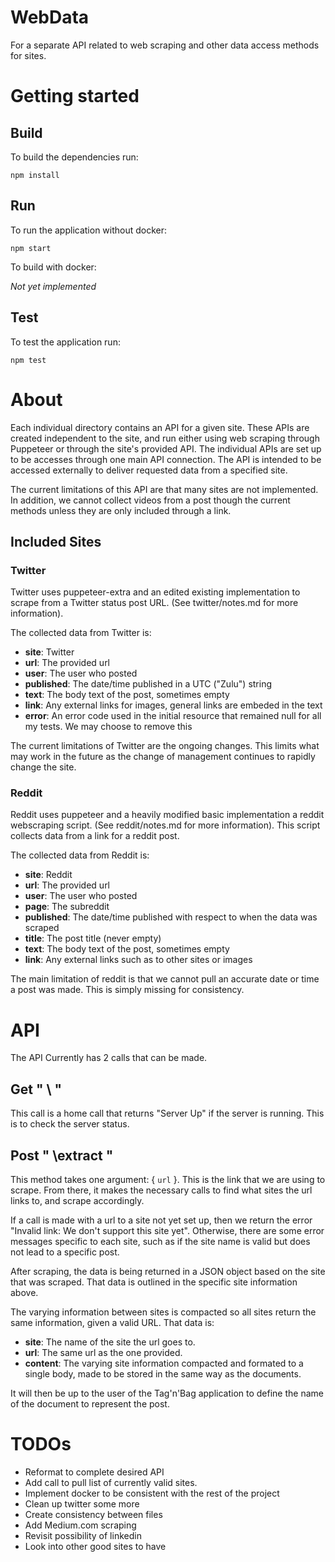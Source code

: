 # WebData
For a separate API related to web scraping and other data access methods for sites.

# Getting started

## Build

To build the dependencies run:

` npm install `

## Run

To run the application without docker:

` npm start `

To build with docker:

*Not yet implemented*

## Test

To test the application run:

` npm test `

# About

Each individual directory contains an API for a given site. These APIs are created independent to the site, and run either using web scraping through Puppeteer or through the site's provided API. The individual APIs are set up to be accesses through one main API connection. The API is intended to be accessed externally to deliver requested data from a specified site.

The current limitations of this API are that many sites are not implemented. In addition, we cannot collect videos from a post though the current methods unless they are only included through a link.

## Included Sites

### Twitter

Twitter uses puppeteer-extra and an edited existing implementation to scrape from a Twitter status post URL. (See twitter/notes.md for more information). 

The collected data from Twitter is:
- **site**: Twitter
- **url**: The provided url
- **user**: The user who posted
- **published**: The date/time published in a UTC ("Zulu") string
- **text**: The body text of the post, sometimes empty
- **link**: Any external links for images, general links are embeded in the text
- **error**: An error code used in the initial resource that remained null for all my tests. We may choose to remove this

The current limitations of Twitter are the ongoing changes. This limits what may work in the future as the change of management continues to rapidly change the site.

### Reddit

Reddit uses puppeteer and a heavily modified basic implementation a reddit webscraping script. (See reddit/notes.md for more information). This script collects data from a link for a reddit post.

The collected data from Reddit is:
- **site**: Reddit
- **url**: The provided url
- **user**: The user who posted
- **page**: The subreddit
- **published**: The date/time published with respect to when the data was scraped
- **title**: The post title (never empty)
- **text**: The body text of the post, sometimes empty
- **link**: Any external links such as to other sites or images

The main limitation of reddit is that we cannot pull an accurate date or time a post was made. This is simply missing for consistency.

# API 

The API Currently has 2 calls that can be made.

## Get " \ "

This call is a home call that returns "Server Up" if the server is running. This is to check the server status.

## Post " \extract "

This method takes one argument: { `url` }. This is the link that we are using to scrape. From there, it makes the necessary calls to find what sites the url links to, and scrape accordingly.

If a call is made with a url to a site not yet set up, then we return the error "Invalid link: We don't support this site yet". Otherwise, there are some error messages specific to each site, such as if the site name is valid but does not lead to a specific post.

After scraping, the data is being returned in a JSON object based on the site that was scraped. That data is outlined in the specific site information above.

The varying information between sites is compacted so all sites return the same information, given a valid URL. That data is:
- **site**: The name of the site the url goes to.
- **url**: The same url as the one provided.
- **content**: The varying site information compacted and formated to a single body, made to be stored in the same way as the documents.

It will then be up to the user of the Tag'n'Bag application to define the name of the document to represent the post.



# TODOs
- Reformat to complete desired API
- Add call to pull list of currently valid sites.
- Implement docker to be consistent with the rest of the project
- Clean up twitter some more
- Create consistency between files
- Add Medium.com scraping
- Revisit possibility of linkedin
- Look into other good sites to have